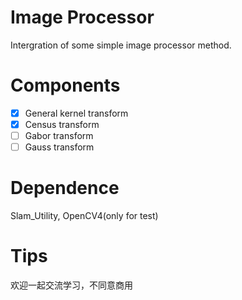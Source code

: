 # Image Processor
Intergration of some simple image processor method.

# Components
- [x] General kernel transform
- [x] Census transform
- [ ] Gabor transform
- [ ] Gauss transform

# Dependence
Slam_Utility, OpenCV4(only for test)

# Tips
欢迎一起交流学习，不同意商用
